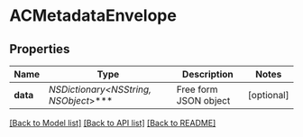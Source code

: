 # ACMetadataEnvelope

## Properties
Name | Type | Description | Notes
------------ | ------------- | ------------- | -------------
**data** | **NSDictionary&lt;NSString*, NSObject*&gt;*** | Free form JSON object | [optional] 

[[Back to Model list]](../README.md#documentation-for-models) [[Back to API list]](../README.md#documentation-for-api-endpoints) [[Back to README]](../README.md)


